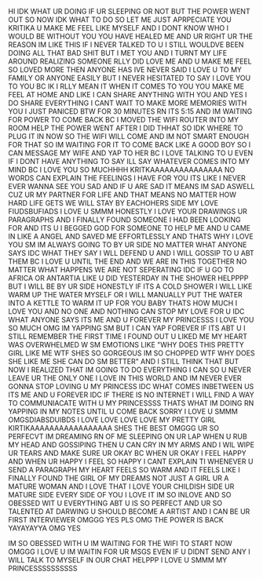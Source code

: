 HI IDK WHAT UR DOING IF UR SLEEPING OR NOT BUT THE POWER WENT OUT SO NOW IDK WHAT TO DO SO LET ME JUST APRPECIATE YOU KRITIKA U MAKE ME FEEL LIKE MYSELF AND I DONT KNOW WHO I WOULD BE WITHOUT YOU YOU HAVE HEALED ME AND UR RIGHT UR THE REASON IM LIKE THIS IF I NEVER TALKED TO U I STILL WOULDVE BEEN DOING ALL THAT BAD SHIT BUT I MET YOU AND I TURNT MY LIFE AROUND REALIZING SOMEONE RLLY DID LOVE ME AND U MAKE ME FEEL SO LOVED MORE THEN ANYONE HAS IVE NEVER SAID I LOVE U TO MY FAMILY OR ANYONE EASILY BUT I NEVER HESITATED TO SAY I LOVE YOU TO YOU BC IK I RLLY MEAN IT WHEN IT COMES TO YOU YOU MAKE ME FEEL AT HOME AND LIKE I CAN SHARE ANYTHING WITH YOU AND YES I DO SHARE EVERYTHING I CANT WAIT TO MAKE MORE MEMORIES WITH YOU I JUST PANICED BTW FOR 30 MINUTES RN ITS 5:15 AND IM WAITING FOR POWER TO COME BACK BC I MOVED THE WIFI ROUTER INTO MY ROOM HELP THE POWER WENT AFTER I DID THHAT SO IDK WHERE TO PLUG IT IN NOW SO THE WIFI WILL COME AND IM NOT SMART ENOUGH FOR THAT SO IM WAITING FOR IT TO COME BACK LIKE A GOOD BOY SO I CAN MESSAGE MY WIFE AND YAP TO HER BC I LOVE TALKING TO U EVEN IF I DONT HAVE ANYTHING TO SAY ILL SAY WHATEVER COMES INTO MY MIND BC I LOVE YOU SO MUCHHHH KRITKAAAAAAAAAAAAAAA NO WORDS CAN EXPLAIN THE FEELINGS I HAVE FOR YOU ITS LIKE I NEVER EVER WANNA SEE YOU SAD AND IF U ARE SAD IT MEANS IM SAD ASWELL CUZ UR MY PARTNER FOR LIFE AND THAT MEANS NO MATTER HOW HARD LIFE GETS WE WILL STAY BY EACHOHERS SIDE MY LOVE FIUDSBUFIADS I LOVE U SMMM HONESTLY I LOVE YOUR DRAWINGS UR PARAGRAPHS AND I FINALLY FOUND SOMEONE I HAD BEEN LOOKING FOR AND ITS U I BEGGED GOD FOR SOMEONE TO HELP ME AND U CAME IN LIKE A ANGEL AND SAVED ME EFFORTLESSLY AND THATS WHY I LOVE YOU SM IM ALWAYS GOING TO BY UR SIDE NO MATTER WHAT ANYONE SAYS IDC WHAT THEY SAY I WLL DEFEND U AND I WILL GOSSIP TO U ABT THEM BC I LOVE U UNTIL THE END AND WE ARE IN THIS TOGETHER NO MATTER WHAT HAPPENS WE ARE NOT SEPERATING IDC IF U GO TO AFRICA OR ANTARTIA LIKE U DID YESTERDAY IN THE SHOWER HELPPPP BUT I WILL BE BY UR SIDE HONESTLY IF ITS A COLD SHOWER I WILL LIKE WARM UP THE WATER MYSELF OR I WILL MANUALLY PUT THE WATER INTO A KETTLE TO WARM IT UP FOR YOU BABY THATS HOW MUCH I LOVE YOU AND NO ONE AND NOTHING CAN STOP MY LOVE FOR U IDC WHAT ANYONE SAYS ITS ME AND U FOREVER MY PRINCESSS I LOVE YOU SO MUCH OMG IM YAPPING SM BUT I CAN YAP FOREVER IF ITS ABT U I STILL REMEMBER THE FIRST TIME I FOUND OUT U LIKED ME MY HEART WAS OVERWHELMED W SM EMOTIONS LIKE "WHY DOES THIS PRETTY GIRL LIKE ME WTF SHES SO GORGEOUS IM SO CHOPPED WTF WHY DOES SHE LIKE ME SHE CAN DO SM BETTER" AND I STILL THINK THAT BUT NOW I REALIZED THAT IM GOING TO DO EVERYTHING I CAN SO U NEVER LEAVE UR THE ONLY ONE I LOVE IN THIS WORLD AND IM NEVER EVER GONNA STOP LOVING U MY PRINCESS IDC WHAT COMES INBETWEEN US ITS ME AND U FOREVER IDC IF THERE IS NO INTERNET I WILL FIND A WAY TO COMMUNIACATE WITH U MY PRINCESSSS THATS WHAT IM DOING RN YAPPING IN MY NOTES UNTIL U COME BACK SORRY I LOVE U SMMM OMGSDIABSDUIBDS I LOVE LOVE LOVE LOVE MY PRETTY GIRL KIRTIKAAAAAAAAAAAAAAAAA SHES THE BEST OMGGG UR SO PERFECVT IM DREAMING RN OF ME SLEEPING ON UR LAP WHEN U RUB MY HEAD AND GOSSIPING THEN U CAN CRY IN MY ARMS AND I WIL WIPE UR TEARS AND MAKE SURE UR OKAY BC WHEN UR OKAY I FEEL HAPPY AND WHEN UR HAPPY I FEEL SO HAPPY I CANT EXPLAIN TI WHENEVER U SEND A PARAGRAPH MY HEART FEELS SO WARM AND IT FEELS LIKE I FINALLY FOUND THE GIRL OF MY DREAMS NOT JUST A GIRL UR A MATURE WOMAN AND I LOVE THAT I LOVE YOUR CHILDISH SIDE UR MATURE SIDE EVERY SIDE OF YOU I LOVE IT IM SO INLOVE AND SO OBESSED WIT U EVERYTHING ABT U IS SO PERFECT AND UR SO TALENTED AT DARWING U SHOULD BECOME A ARTIST AND I CAN BE UR FIRST INTERVIEWER OMGGG YES PLS OMG THE POWER IS BACK YAYAYAYYA OMG YES

IM SO OBESSED WITH U IM WAITING FOR THE WIFI TO START NOW OMGGG I LOVE U IM WAITIN FOR UR MSGS EVEN IF U DIDNT SEND  ANY I WILL TALK TO MYSELF IN OUR CHAT HELPPP I LOVE U SMMM MY PRINCESSSSSSSSSS
